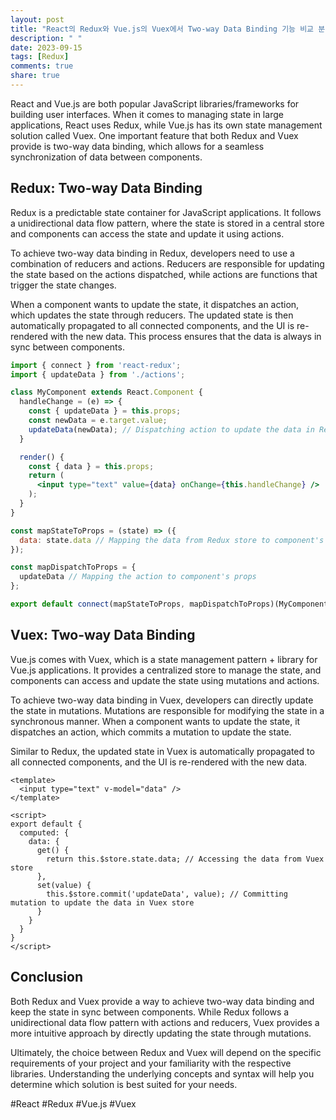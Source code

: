 ```yaml
---
layout: post
title: "React의 Redux와 Vue.js의 Vuex에서 Two-way Data Binding 기능 비교 분석하기"
description: " "
date: 2023-09-15
tags: [Redux]
comments: true
share: true
---
```


React and Vue.js are both popular JavaScript libraries/frameworks for building user interfaces. When it comes to managing state in large applications, React uses Redux, while Vue.js has its own state management solution called Vuex. One important feature that both Redux and Vuex provide is two-way data binding, which allows for a seamless synchronization of data between components.

## Redux: Two-way Data Binding

Redux is a predictable state container for JavaScript applications. It follows a unidirectional data flow pattern, where the state is stored in a central store and components can access the state and update it using actions.

To achieve two-way data binding in Redux, developers need to use a combination of reducers and actions. Reducers are responsible for updating the state based on the actions dispatched, while actions are functions that trigger the state changes.

When a component wants to update the state, it dispatches an action, which updates the state through reducers. The updated state is then automatically propagated to all connected components, and the UI is re-rendered with the new data. This process ensures that the data is always in sync between components.

```jsx
import { connect } from 'react-redux';
import { updateData } from './actions';

class MyComponent extends React.Component {
  handleChange = (e) => {
    const { updateData } = this.props;
    const newData = e.target.value;
    updateData(newData); // Dispatching action to update the data in Redux store
  }

  render() {
    const { data } = this.props;
    return (
      <input type="text" value={data} onChange={this.handleChange} />
    );
  }
}

const mapStateToProps = (state) => ({
  data: state.data // Mapping the data from Redux store to component's props
});

const mapDispatchToProps = {
  updateData // Mapping the action to component's props
};

export default connect(mapStateToProps, mapDispatchToProps)(MyComponent);
```

## Vuex: Two-way Data Binding

Vue.js comes with Vuex, which is a state management pattern + library for Vue.js applications. It provides a centralized store to manage the state, and components can access and update the state using mutations and actions.

To achieve two-way data binding in Vuex, developers can directly update the state in mutations. Mutations are responsible for modifying the state in a synchronous manner. When a component wants to update the state, it dispatches an action, which commits a mutation to update the state.

Similar to Redux, the updated state in Vuex is automatically propagated to all connected components, and the UI is re-rendered with the new data.

```vue
<template>
  <input type="text" v-model="data" />
</template>

<script>
export default {
  computed: {
    data: {
      get() {
        return this.$store.state.data; // Accessing the data from Vuex store
      },
      set(value) {
        this.$store.commit('updateData', value); // Committing mutation to update the data in Vuex store
      }
    }
  }
}
</script>
```

## Conclusion

Both Redux and Vuex provide a way to achieve two-way data binding and keep the state in sync between components. While Redux follows a unidirectional data flow pattern with actions and reducers, Vuex provides a more intuitive approach by directly updating the state through mutations.

Ultimately, the choice between Redux and Vuex will depend on the specific requirements of your project and your familiarity with the respective libraries. Understanding the underlying concepts and syntax will help you determine which solution is best suited for your needs.

#React #Redux #Vue.js #Vuex